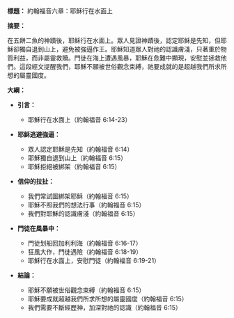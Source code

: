 **標題：** 約翰福音六章：耶穌行在水面上

**摘要：**

在五餅二魚的神蹟後，耶穌行在水面上。眾人見證神蹟後，認定耶穌是先知，但耶穌卻獨自退到山上，避免被強逼作王。耶穌知道眾人對祂的認識膚淺，只著重於物質利益，而非屬靈救贖。門徒在海上遭遇風暴，耶穌在危難中顯現，安慰並拯救他們。這段經文提醒我們，耶穌不願被世俗觀念束縛，祂要成就的是超越我們所求所想的屬靈國度。

**大綱：**

* **引言：**
    * 耶穌行在水面上（約翰福音 6:14-23）

* **耶穌逃避強逼：**
    * 眾人認定耶穌是先知（約翰福音 6:14）
    * 耶穌獨自退到山上（約翰福音 6:15）
    * 耶穌拒絕被綁架（約翰福音 6:15）

* **信仰的拉扯：**
    * 我們常試圖綁架耶穌（約翰福音 6:15）
    * 耶穌不照我們的想法行事（約翰福音 6:15）
    * 我們對耶穌的認識膚淺（約翰福音 6:15）

* **門徒在風暴中：**
    * 門徒划船回加利利海（約翰福音 6:16-17）
    * 狂風大作，門徒遇險（約翰福音 6:18-19）
    * 耶穌行在水面上，安慰門徒（約翰福音 6:19-21）

* **結論：**
    * 耶穌不願被世俗觀念束縛（約翰福音 6:15）
    * 耶穌要成就超越我們所求所想的屬靈國度（約翰福音 6:15）
    * 我們需要不斷經歷神，加深對祂的認識（約翰福音 6:15）